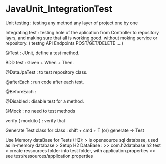 # JavaUnit_IntegrationTest

Unit testing : testing any method any layer of project one by one

Integrating test : testing hole of the aplication from Controller to repository layrs,
    and making sure that all is working good.
    without moking service or repository.
( testng API Endpoints POST/GET/DELETE ....)

@Test : JUnit, define a test method.

BDD test : Given + When + Then.

@DataJpaTest : to test repository class.

@afterEach : run code after each test.

@BeforeEach : 

@Disabled : disable test for a method.

@Mock : no need to test methods

verify ( mockito ) : verify that 

Generate Test class for class : shift + cmd + T (or) generate -> Test

Use Memory dataBase for Tests (H2):
    > is opensource sql database, used as in-memory database
    > Setup H2 DataBase : 
        >> <dependency>
                <groupId>com.h2database</groupId>
                <artifactId>h2</artifactId>
                <scope>test</scope>
            </dependency>
    > create ressources folder into test folder, with application.properties
        >> see test/ressources/application.properties